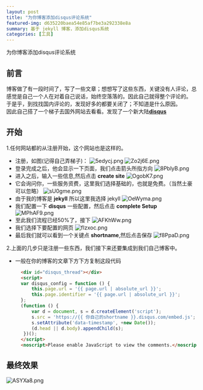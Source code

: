 ```yaml
---
layout: post
title: "为你博客添加disqus评论系统"
featured-img: d635220baea54e85af7be3a292338e8a 
summary: 基于 jekyll 博客，添加disqus系统
categories: [工具]
---
```

为你博客添加disqus评论系统

## 前言
博客做了有一段时间了，写了一些文章；想想写了这些东西，关键没有人评论，总感觉是自己一个人在对着自己说话，始终空落落的。因此自己就得整个评论的。<br>
于是乎，到找找国内评论的，发现好多的都要关闭了；不知道是什么原因。<br>
因此自己搭了一个梯子去国外网站去看看。发现了一个新大陆[**disqus**](https://disqus.com/)
## 开始
1.任何网站都的从注册开始，这个网站也是这样的。
- 注册，如图(记得自己弄梯子)：
  ![5edycj.png](https://upload.cc/i1/2018/10/31/5edycj.png)
  ![Zo2j6E.png](https://upload.cc/i1/2018/10/31/Zo2j6E.png)
- 登录完成之后，他会显示一下页面，我们点击箭头所指方向
  ![8PblyB.png]( https://upload.cc/i1/2018/10/31/8PblyB.png)
- 进入之后，输入一些信息,然后点击 **create site**
  ![OgobK7.png](https://upload.cc/i1/2018/10/31/OgobK7.png)
- 它会询问你，一些服务资费，这里我们选择基础的，也就是免费。（当然土豪可以忽略）
  ![sU0gme.png](https://upload.cc/i1/2018/10/31/sU0gme.png)
- 由于我的博客是 **jekyll** 所以这里我选择 jekyll
  ![OeWyma.png](https://upload.cc/i1/2018/10/31/OeWyma.png)
- 我们配置一下 **disqus** 一些配置，然后点击 **complete Setup**
  ![MPhAF9.png](https://upload.cc/i1/2018/10/31/MPhAF9.png)
- 至此我们流程已经50%了，接下
  ![AFKhWw.png](https://upload.cc/i1/2018/10/31/AFKhWw.png)
- 我们选择下要配置的网页
  ![fIzxoc.png](https://upload.cc/i1/2018/10/31/fIzxoc.png)
- 最后我们就可以看到一个关键点 **shortname**,然后点击保存
  ![f8PpaD.png](https://upload.cc/i1/2018/10/31/f8PpaD.png)

2.上面的几步只是注册一些东西，我们接下来还要集成到我们自己博客中。
- 一般在你的博客的文章下方下方复制这段代码
  ```html
    <div id="disqus_thread"></div>
    <script>
    var disqus_config = function () {
        this.page.url = '{{ page.url | absolute_url }}';
        this.page.identifier = '{{ page.url | absolute_url }}';
    };
    (function () {
        var d = document, s = d.createElement('script');
        s.src = 'https://{{ 你自己的shortname }}.disqus.com/embed.js';
        s.setAttribute('data-timestamp', +new Date());
        (d.head || d.body).appendChild(s);
     })();
    </script>
    <noscript>Please enable JavaScript to view the comments.</noscript>
  ```
## 最终效果
![ASYXa8.png](https://upload.cc/i1/2018/10/31/ASYXa8.png)
